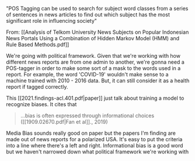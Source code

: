 "POS Tagging can be used to search for subject word classes from a series of sentences in news articles to find out which subject has the most significant role in influencing society"

From: 
[[Analysis of Telkom University News Subjects on Popular Indonesian News Portals Using a Combination of Hidden Markov Model (HMM) and Rule Based Methods.pdf]]

We're going with political framework.
Given that we're working with how different news reports are from one admin to another, we're gonna need a POS-tagger in order to make some sort of a mask to the words used in a report.  For example, the word 'COVID-19' wouldn't make sense to a machine trained with 2010 - 2016 data. But, it can still consider it as a health report if tagged correctly.

This [[2021.findings-acl.401.pdf|paper]] just talk about training a model to recognize biases. It cites that
> ...bias is often expressed through informational choices ([[1909.02670.pdf|Fan et al]]., 2019)

Media Bias sounds really good on paper but the papers I'm finding are made out of news reports for a polarized USA.  It's easy to put the criteria into a line where there's a left and right. Informational bias is a good word but we haven't narrowed down what political framework we're working with